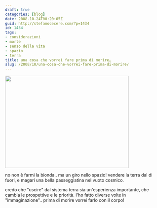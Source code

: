 ```yaml
---
draft: true
categories: [blog]
date: 2008-10-24T00:20:05Z
guid: http://stefanocecere.com/?p=1434
id: 1434
tags:
- considerazioni
- morte
- senso della vita
- spazio
- terra
title: una cosa che vorrei fare prima di morire…
slug: /2008/10/una-cosa-che-vorrei-fare-prima-di-morire/
---
```


[<img class="aligncenter size-full wp-image-1435" title="room_with_a_best_view" src="http://stefanocecere.com/wp-content/uploads/sites/3/2008/10/room_with_a_best_view.jpg" alt="" width="400" height="300" srcset="http://stefanocecere.com/wp-content/uploads/sites/3/2008/10/room_with_a_best_view.jpg 400w, http://stefanocecere.com/wp-content/uploads/sites/3/2008/10/room_with_a_best_view-300x225.jpg 300w" sizes="(max-width: 400px) 100vw, 400px" />](http://stefanocecere.com/wp-content/uploads/sites/3/2008/10/room_with_a_best_view.jpg)

no non è farmi la bionda.. ma un giro nello spazio! vendere la terra dal di fuori, e magari una bella passeggiatina nel vuoto cosmico.

credo che "uscire" dal sistema terra sia un'esperienza importante, che cambia le prospettive e le priorità. l'ho fatto diverse volte in "immaginazione".. prima di morire vorrei farlo con il corpo!